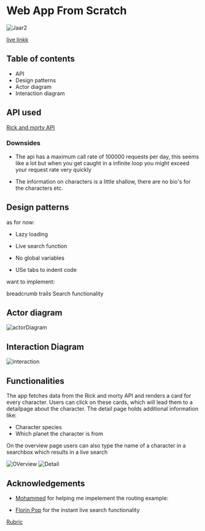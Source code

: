 # Web App From Scratch 

![Jaar2](https://user-images.githubusercontent.com/47485018/73750395-64639580-475d-11ea-8e5b-65df65fe5064.png)

[live linkk](https://countnick.github.io/web-app-from-scratch-1920/)

## Table of contents

* API
* Design patterns
* Actor diagram
* Interaction diagram

## API used

[Rick and morty API](https://rickandmortyapi.com/)

### Downsides

* The api has a maximum call rate of 100000 requests per day, this seems like a lot but when you get caught in a infinite loop you might exceed your request rate very quickly

* The information on characters is a little shallow, there are no bio's for the characters etc. 

## Design patterns

as for now:

* Lazy loading 

* Live search function

* No global variables

* USe tabs to indent code


want to implement:

breadcrumb trails
Search functionality   

## Actor diagram

![actorDiagram](https://i.imgur.com/on3F5KJ.png)

## Interaction Diagram

![interaction](https://i.imgur.com/e0XztH0.png)

## Functionalities

The app fetches data from the Rick and morty API and renders a card for every character. Users can click on these cards, which will lead them to a detailpage about the character. The detail page holds additional information like: 

* Character species
* Which planet the character is from 

On the overview page users can also type the name of a character in a searchbox which results in a live search

![OVerview](https://i.imgur.com/fSGFwMp.png)
![Detail](https://i.imgur.com/EuPWK6m.png)

## Acknowledgements

* [Mohammed](https://github.com/MohamadAlGhorani) for helping me impelement the routing example:

* [Florin Pop](https://www.florin-pop.com/blog/2019/06/vanilla-javascript-instant-search/) for the instant live search functionality


[Rubric](https://docs.google.com/spreadsheets/d/e/2PACX-1vTjZGWGPC_RMvTMry8YW5XOM79GEIdgS7I5JlOe6OeeOUdmv7ok1s9jQhzojNE4AsyzgL-jJCbRj1LN/pubhtml?gid=0&single=true)